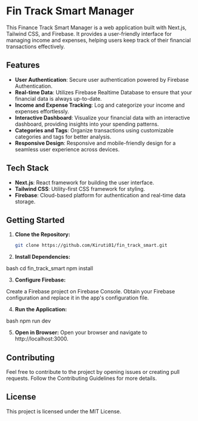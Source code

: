 # Fin Track Smart Manager

This Finance Track Smart Manager is a web application built with Next.js, Tailwind CSS, and Firebase. It provides a user-friendly interface for managing income and expenses, helping users keep track of their financial transactions effectively.

## Features

- **User Authentication**: Secure user authentication powered by Firebase Authentication.
- **Real-time Data**: Utilizes Firebase Realtime Database to ensure that your financial data is always up-to-date.
- **Income and Expense Tracking**: Log and categorize your income and expenses effortlessly.
- **Interactive Dashboard**: Visualize your financial data with an interactive dashboard, providing insights into your spending patterns.
- **Categories and Tags**: Organize transactions using customizable categories and tags for better analysis.
- **Responsive Design**: Responsive and mobile-friendly design for a seamless user experience across devices.

## Tech Stack

- **Next.js**: React framework for building the user interface.
- **Tailwind CSS**: Utility-first CSS framework for styling.
- **Firebase**: Cloud-based platform for authentication and real-time data storage.

## Getting Started

1. **Clone the Repository:**

   ```bash
   git clone https://github.com/Kiruti01/fin_track_smart.git

   ```

2. **Install Dependencies:**

bash
cd fin_track_smart
npm install

3. **Configure Firebase:**

Create a Firebase project on Firebase Console.
Obtain your Firebase configuration and replace it in the app's configuration file.

4. **Run the Application:**

bash
npm run dev

5. **Open in Browser:**
   Open your browser and navigate to http://localhost:3000.

## **Contributing**

Feel free to contribute to the project by opening issues or creating pull requests. Follow the Contributing Guidelines for more details.

## **License**

This project is licensed under the MIT License.
